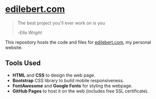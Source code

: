 # [edilebert.com](https://edilebert.com)
> The best project you'll ever work on is you
> 
> -*Ella Wright*

This repository hosts the code and files for [edilebert.com](https://edilebert.com), my personal website.

## Tools Used
- **HTML** and **CSS** to design the web page.
- **Bootstrap** CSS library to build mobile responsiveness.
- **FontAwesome** and **Google Fonts** for styling the webpage.
- **GitHub Pages** to host it on the web (includes free SSL certificate).
